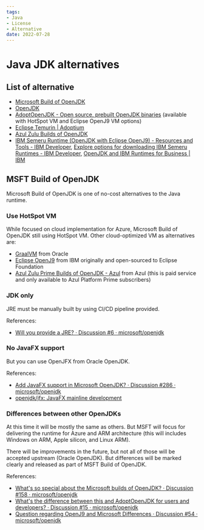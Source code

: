 ```yaml
---
tags:
- Java
- License
- Alternative
date: 2022-07-28
---
```


# Java JDK alternatives

## List of alternative

- [Microsoft Build of OpenJDK](https://www.microsoft.com/openjdk)
- [OpenJDK](https://openjdk.org/)
- [AdoptOpenJDK - Open source, prebuilt OpenJDK binaries](https://adoptopenjdk.net/) (available with HotSpot VM and Eclipse OpenJ9 VM options)
- [Eclipse Temurin | Adoptium](https://adoptium.net/temurin/)
- [Azul Zulu Builds of OpenJDK](https://www.azul.com/downloads/?package=jdk#download-openjdk)
- [IBM Semeru Runtime (OpenJDK with Eclipse OpenJ9) - Resources and Tools - IBM Developer](https://developer.ibm.com/languages/java/semeru-runtimes/downloads/), [Explore options for downloading IBM Semeru Runtimes - IBM Developer](https://developer.ibm.com/articles/explore-options-for-downloading-ibm-semeru-runtimes/), [OpenJDK and IBM Runtimes for Business | IBM](https://www.ibm.com/cloud/support-for-runtimes)



## MSFT Build of OpenJDK

Microsoft Build of OpenJDK is one of no-cost alternatives to the Java runtime.



### Use HotSpot VM

While focused on cloud implementation for Azure, Microsoft Build of OpenJDK still using HotSpot VM. Other cloud-optimized VM as alternatives are:

- [GraalVM](https://www.graalvm.org/) from Oracle
- [Eclipse OpenJ9](https://www.eclipse.org/openj9/) from IBM originally and open-sourced to Eclipse Foundation
- [Azul Zulu Prime Builds of OpenJDK - Azul](https://www.azul.com/products/components/azul-zulu-prime-builds-of-openjdk/) from Azul (this is paid service and only available to Azul Platform Prime subscribers)



### JDK only

JRE must be manually built by using CI/CD pipeline provided.

References:

- [Will you provide a JRE? · Discussion #6 · microsoft/openjdk](https://github.com/microsoft/openjdk/discussions/6)



### No JavaFX support

But you can use OpenJFX from Oracle OpenJDK.

References:

- [Add JavaFX support in Microsoft OpenJDK? · Discussion #286 · microsoft/openjdk](https://github.com/microsoft/openjdk/discussions/286)
- [openjdk/jfx: JavaFX mainline development](https://github.com/openjdk/jfx)



### Differences between other OpenJDKs

At this time it will be mostly the same as others. But MSFT will focus for delivering the runtime for Azure and ARM architecture (this will includes Windows on ARM, Apple silicon, and Linux ARM).

There will be improvements in the future, but not all of those will be accepted upstream (Oracle OpenJDK). But differences will be marked clearly and released as part of MSFT Build of OpenJDK.

References:

- [What&#39;s so special about the Microsoft builds of OpenJDK? · Discussion #158 · microsoft/openjdk](https://github.com/microsoft/openjdk/discussions/158)
- [What&#39;s the difference between this and AdoptOpenJDK for users and developers? · Discussion #15 · microsoft/openjdk](https://github.com/microsoft/openjdk/discussions/15)
- [Question regarding OpenJ9 and Microsoft Differences · Discussion #54 · microsoft/openjdk](https://github.com/microsoft/openjdk/discussions/54)

